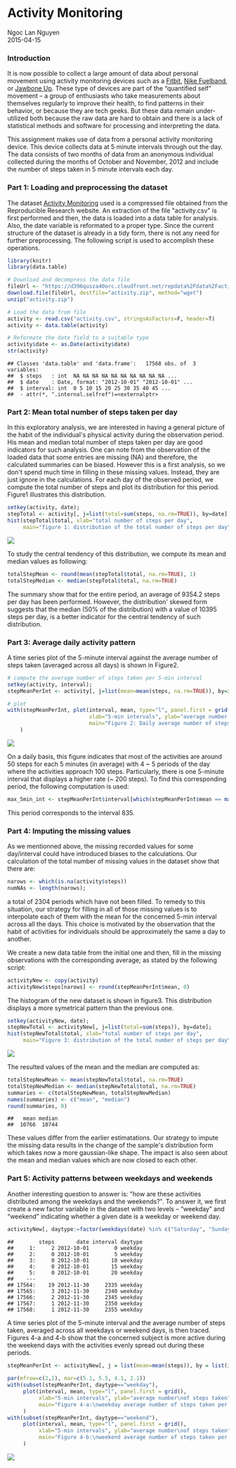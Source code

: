 # Activity Monitoring
Ngoc Lan Nguyen  
2015-04-15  
   
### Introduction

It is now possible to collect a large amount of data about personal movement using activity monitoring devices such as a [Fitbit][1], [Nike Fuelband][2], or [Jawbone Up][3]. These type of devices are part of the “quantified self” movement – a group of enthusiasts who take measurements about themselves regularly to improve their health, to find patterns in their behavior, or because they are tech geeks. But these data remain under-utilized both because the raw data are hard to obtain and there is a lack of statistical methods and software for processing and interpreting the data.

This assignment makes use of data from a personal activity monitoring device. This device collects data at 5 minute intervals through out the day. The data consists of two months of data from an anonymous individual collected during the months of October and November, 2012 and include the number of steps taken in 5 minute intervals each day.
   
   
### Part 1: Loading and preprocessing the dataset  

The dataset [Activity Monitoring][4] used is a compressed file obtained from the Reproducible Research website. An extraction of the file "activity.csv" is first performed and then, the data is loaded into a data table for analysis. Also, the date variable is reformated to a proper type. Since the current structure of the dataset is already in a tidy form, there is not any need for further preprocessing. The following script is used to accomplish these operations.  


```r
library(knitr)
library(data.table)

# Download and decompress the data file
fileUrl <- "https://d396qusza40orc.cloudfront.net/repdata%2Fdata%2Factivity.zip";
download.file(fileUrl, destfile="activity.zip", method="wget")
unzip("activity.zip")

# Load the data from file
activity <- read.csv("activity.csv", stringsAsFactors=F, header=T)
activity <- data.table(activity)

# Reformate the date field to a suitable type
activity$date <- as.Date(activity$date)
str(activity)
```

```
## Classes 'data.table' and 'data.frame':	17568 obs. of  3 variables:
##  $ steps   : int  NA NA NA NA NA NA NA NA NA NA ...
##  $ date    : Date, format: "2012-10-01" "2012-10-01" ...
##  $ interval: int  0 5 10 15 20 25 30 35 40 45 ...
##  - attr(*, ".internal.selfref")=<externalptr>
```


### Part 2: Mean total number of steps taken per day  

In this exploratory analysis, we are interested in having a general picture of the habit of the individual's physical activity during the observation period. His mean and median total number of steps taken per day are good indicators for such analysis. One can note from the observation of the loaded data that some entries are missing (NA) and therefore, the calculated summaries can be biased. However this is a first analysis, so we don't spend much time in filling in these missing values. Instead, they are just ignore in the calculations. For each day of the observed period, we compute the total number of steps and plot its distribution for this period. Figure1 illustrates this distribution. 


```r
setkey(activity, date);
stepTotal <- activity[, j=list(total=sum(steps, na.rm=TRUE)), by=date];
hist(stepTotal$total, xlab="total number of steps per day",
     main="figure 1: distribution of the total number of steps per day");
```

![](PA1_template_files/figure-html/unnamed-chunk-1-1.png) 

To study the central tendency of this distribution, we compute its mean and median values as following:  


```r
totalStepMean <- round(mean(stepTotal$total, na.rm=TRUE), 1)
totalStepMedian <- median(stepTotal$total, na.rm=TRUE)
```
   
The summary show that for the entire period, an average of 9354.2 steps per day has been performed. However, the distribution' skewed form suggests that the median (50% of the distribution) with a value of 10395 steps per day, is a better indicator for the central tendency of such distribution.


### Part 3: Average daily activity pattern  

A time series plot of the 5-minute interval against the average number of steps taken (averaged across all days) is shown in Figure2.


```r
# compute the average number of steps taken per 5-min interval
setkey(activity, interval);
stepMeanPerInt <- activity[, j=list(mean=mean(steps, na.rm=TRUE)), by=interval]

# plot
with(stepMeanPerInt, plot(interval, mean, type="l", panel.first = grid(), 
                          xlab="5-min intervals", ylab="average number of steps taken",
                          main="Figure 2: Daily average number of steps taken per 5-min intervals")
    )
```

![](PA1_template_files/figure-html/unnamed-chunk-2-1.png) 

On a daily basis, this figure indicates that most of the activities are around 50 steps for each 5 minutes (in average) with 4 ~ 5 periods of the day where the activities approach 100 steps. Particularly, there is one 5-minute interval that displays a higher rate (~ 200 steps). To find this corresponding period, the following computation is used:   


```r
max_5min_int <- stepMeanPerInt$interval[which(stepMeanPerInt$mean == max(stepMeanPerInt$mean))]
```

This period corresponds to the interval 835.
   
   
### Part 4: Imputing the missing values

As we mentionned above, the missing recorded values for some day/interval could have introduced biases to the calculations. Our calculation of the total number of missing values in the dataset show that there are:


```r
narows <- which(is.na(activity$steps))
numNAs <- length(narows);
```
   
a total of 2304 periods which have not been filled. To remedy to this situation, our strategy for filling in all of those missing values 
is to interpolate each of them with the mean for the concerned 5-min interval across all the days. This choice is motivated by the observation that the habit of activities for individuals should be approximately the same a day to another.

We create a new data table from the initial one and then, fill in the missing observations with the corresponding average; as stated by the following script:


```r
activityNew <- copy(activity)
activityNew$steps[narows] <- round(stepMeanPerInt$mean, 0)
```

The histogram of the new dataset is shown in figure3. This distribution displays a more symetrical pattern than the previous one.


```r
setkey(activityNew, date);
stepNewTotal <- activityNew[, j=list(total=sum(steps)), by=date];
hist(stepNewTotal$total, xlab="total number of steps per day",
     main="Figure 3: distribution of the total number of steps per day\n with NA values imputed");
```

![](PA1_template_files/figure-html/unnamed-chunk-5-1.png) 

The resulted values of the mean and the median are computed as:


```r
totalStepNewMean <- mean(stepNewTotal$total, na.rm=TRUE)
totalStepNewMedian <- median(stepNewTotal$total, na.rm=TRUE)
summaries <- c(totalStepNewMean, totalStepNewMedian)
names(summaries) <- c("mean", "median")
round(summaries, 0)
```

```
##   mean median 
##  10766  10744
```

These values differ from the earlier estimatations. Our strategy to impute the missing data results in the change of the sample's distribution form which takes now a more gaussian-like shape. The impact is also seen about the mean and median values which are now closed to each other.

### Part 5: Activity patterns between weekdays and weekends

Another interesting question to answer is: "how are these activities distributed among the weekdays and the weekends?". To answer it, we first create a new factor variable in the dataset with two levels – “weekday” and “weekend” indicating whether a given date is a weekday or weekend day.


```r
activityNew[, daytype:=factor(weekdays(date) %in% c("Saturday", "Sunday"), labels=c("weekday", "weekend"))]
```

```
##        steps       date interval daytype
##     1:     2 2012-10-01        0 weekday
##     2:     0 2012-10-01        5 weekday
##     3:     0 2012-10-01       10 weekday
##     4:     0 2012-10-01       15 weekday
##     5:     0 2012-10-01       20 weekday
##    ---                                  
## 17564:    19 2012-11-30     2335 weekday
## 17565:     3 2012-11-30     2340 weekday
## 17566:     2 2012-11-30     2345 weekday
## 17567:     1 2012-11-30     2350 weekday
## 17568:     1 2012-11-30     2355 weekday
```

A time series plot of the 5-minute interval and the average number of steps taken, averaged across all weekdays or weekend days, is then traced. Figures 4-a and 4-b show that the concerned subject is more active during the weekend days with the activities evenly spread out during these periods.
      

```r
stepMeanPerInt <- activityNew[, j = list(mean=mean(steps)), by = list(interval,daytype)]
      
par(mfrow=c(2,1), mar=c(5.1, 5.5, 4.1, 2.1))
with(subset(stepMeanPerInt, daytype=="weekday"), 
     plot(interval, mean, type="l", panel.first = grid(), 
          xlab="5-min intervals", ylab="average number\nof steps taken",
          main="Figure 4-a:\nweekday average number of steps taken per 5-min intervals")
     )
with(subset(stepMeanPerInt, daytype=="weekend"), 
     plot(interval, mean, type="l", panel.first = grid(), 
          xlab="5-min intervals", ylab="average number\nof steps taken",
          main="Figure 4-b:\nweekend average number of steps taken per 5-min intervals")
     )
```

![](PA1_template_files/figure-html/unnamed-chunk-8-1.png) 


[1]: http://www.fitbit.com/   "Fitbit"
[2]: http://www.nike.com/us/en_us/c/nikeplus-fuelband "Nike Fuelband"
[3]: https://jawbone.com/up   "Jawbone Up"
[4]: https://d396qusza40orc.cloudfront.net/repdata%2Fdata%2Factivity.zip      "Activity Monitoring"


